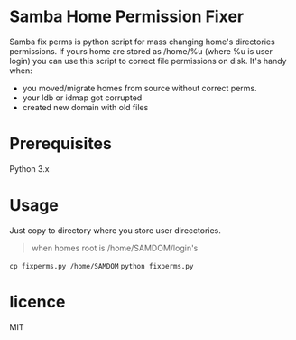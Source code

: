 # Samba Home Permission Fixer

Samba fix perms is python script for mass changing home's directories permissions.
If yours home are stored as /home/%u (where %u is user login) you can use this script to correct file permissions on disk. It's handy when:

  - you moved/migrate homes from source without correct perms.
  - your ldb or idmap got corrupted
  - created new domain with old files
  
# Prerequisites

Python 3.x

# Usage

Just copy to directory where you store user direcctories. 

> when homes root is /home/SAMDOM/login's

`cp fixperms.py /home/SAMDOM`
`python fixperms.py`

# licence
MIT
